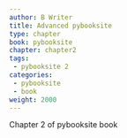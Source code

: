 ```yaml
---
author: B Writer
title: Advanced pybooksite
type: chapter
book: pybooksite
chapter: chapter2
tags:
 - pybooksite 2
categories:
 - pybooksite
 - book
weight: 2000
---
```


Chapter 2 of pybooksite book
